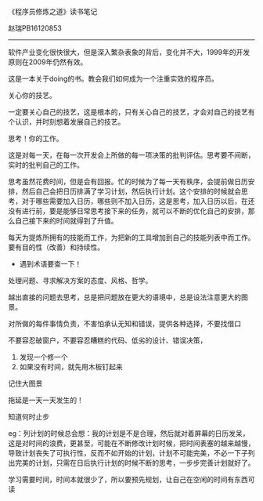 《程序员修炼之道》读书笔记

赵瑞PB16120853

---

软件产业变化很快很大，但是深入繁杂表象的背后，变化并不大，1999年的开发原则在2009年仍然有效。

这是一本关于doing的书。教会我们如何成为一个注重实效的程序员。

关心你的技艺。

一定要关心自己的技艺，这是根本的，只有关心自己的技艺，才会对自己的技艺有个认识，并时刻想着发展自己的技艺。

思考！你的工作。

这是对每一天，在每一次开发会上所做的每一项决策的批判评估。思考要不间断，实时的批判自己的工作。

思考虽然花费时间，但是会有回报。忙的时候为了每一天有秩序，会提前做日历安排，然后自己会把日历排满了学习计划，然后执行计划。这个安排的时候就会思考，对于哪些需要加入日历，哪些则不加入日历，这是思考，加入日历以后，在还没有进行前，要是能够日常思考接下来的任务，就可以不断的优化自己的安排，那么自己接下来的时间就得到了升值。

每天为提炼所拥有的技能而工作，为把新的工具增加到自己的技能列表中而工作。要有目的性（改善）和持续性。

- 遇到术语要查一下！

处理问题、寻求解决方案的态度、风格、哲学。

越出直接的问题去思考，总是把问题放在更大的语境中，总是设法注意更大的图景。

对所做的每件事情负责，不害怕承认无知和错误，提供各种选择，不要找借口

不要容忍破窗户，不要容忍糟糕的代码、低劣的设计、错误决策，

1. 发现一个修一个
2. 如果没有时间，就先用木板钉起来 

记住大图景

拖延是一天一天发生的！

知道何时止步

eg：列计划的时候总会想：我的计划是不是合理，然后就对着屏幕的日历发呆，这是对时间的浪费，更甚至，可能在不断修改计划时候，把时间表塞的越来越慢，导致计划丧失了可执行性，反而不如开始的计划，计划不可能完美，不必一下子列出完美的计划，只需在日后执行计划的时候不断的思考，一步步完善计划就好了。

学习需要时间，时间本就很少了，所以要预先规划，让自己在空闲的时间有东西可读
